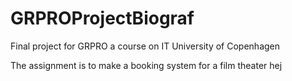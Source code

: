 # GRPROProjectBiograf
Final project for GRPRO a course on IT University of Copenhagen

The assignment is to make a booking system for a film theater hej
